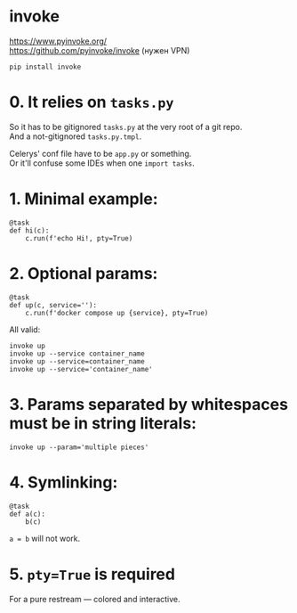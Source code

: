 invoke
======

https://www.pyinvoke.org/  
https://github.com/pyinvoke/invoke (нужен VPN)  
```shell
pip install invoke  
```

# 0. It relies on `tasks.py`


So it has to be gitignored `tasks.py` at the very root of a git repo.  
And a not-gitignored `tasks.py.tmpl`.  
  
Celerys' conf file have to be `app.py` or something.  
Or it'll confuse some IDEs when one `import tasks`.

# 1. Minimal example:

```
@task
def hi(c):
    c.run(f'echo Hi!, pty=True)
```

# 2. Optional params:

```
@task
def up(c, service=''):
    c.run(f'docker compose up {service}, pty=True)
```

All valid:

```shell
invoke up
invoke up --service container_name
invoke up --service=container_name
invoke up --service='container_name'
```

# 3. Params separated by whitespaces must be in string literals:

```shell
invoke up --param='multiple pieces'
```

# 4. Symlinking:

```
@task
def a(c):
    b(c)
```

`a = b` will not work.

# 5. `pty=True` is required

For a pure restream — colored and interactive.
 